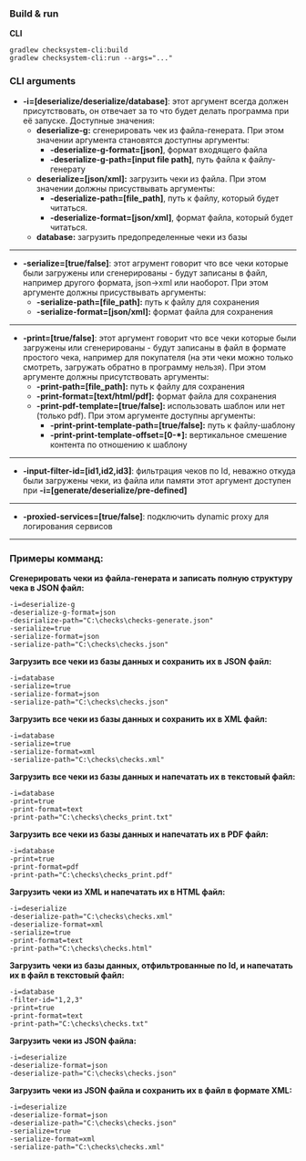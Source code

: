 ### Build & run

**CLI**

```
gradlew checksystem-cli:build
gradlew checksystem-cli:run --args="..."
```

### CLI arguments

- **-i=[deserialize/deserialize/database]**:
  этот аргумент всегда должен присутствовать, он отвечает за то что будет делать программа при её запуске. Доступные
  значения:
    - **deserialize-g:** сгенерировать чек из файла-генерата. При этом значении аргумента становятся доступны аргументы:
        - **-deserialize-g-format=[json]**, формат входящего файла
        - **-deserialize-g-path=[input file path]**, путь файла к файлу-генерату
    - **deserialize=[json/xml]:** загрузить чеки из файла. При этом значении должны присуствывать аргументы:
        - **-deserialize-path=[file_path]**, путь к файлу, который будет читаться.
        - **-deserialize-format=[json/xml]**, формат файла, который будет читаться.
    - **database:** загрузить предопределенные чеки из базы

___

- **-serialize=[true/false]**: этот агрумент говорит что все чеки которые были загружены или сгенерированы - будут
  записаны в файл, например другого формата, json->xml или наоборот. При этом аргументе должны присуствывать аргументы:
    - **-serialize-path=[file_path]:** путь к файлу для сохранения
    - **-serialize-format=[json/xml]:** формат файла для сохранения

---

- **-print=[true/false]**: этот аргумент говорит что все чеки которые были загружены или сгенерированы - будут
  записаны в файл в формате простого чека, например для покупателя (на эти чеки можно только смотреть, загружать обратно
  в программу нельзя). При этом аргументе должны присутствовать аргументы:
    - **-print-path=[file_path]:** путь к файлу для сохранения
    - **-print-format=[text/html/pdf]:** формат файла для сохранения
    - **-print-pdf-template=[true/false]:** использовать шаблон или нет (только pdf). При этом аргументе доступны
      аргументы:
        - **-print-print-template-path=[true/false]:** путь к файлу-шаблону
        - **-print-print-template-offset=[0-*]:** вертикальное смешение контента по отношению к шаблону

---

- **-input-filter-id=[id1,id2,id3]**: фильтрация чеков по Id, неважно откуда были загружены чеки, из файла или памяти
  этот аргумент доступен при **-i=[generate/deserialize/pre-defined]**

---

- **-proxied-services=[true/false]**: подключить dynamic proxy для логирования сервисов

---

### Примеры комманд:

**Сгенерировать чеки из файла-генерата и записать полную структуру чека в JSON файл:**

```
-i=deserialize-g 
-deserialize-g-format=json 
-desirialize-path="C:\checks\checks-generate.json" 
-serialize=true 
-serialize-format=json 
-serialize-path="C:\checks\checks.json"
```

**Загрузить все чеки из базы данных и сохранить их в JSON файл:**

```
-i=database
-serialize=true 
-serialize-format=json 
-serialize-path="C:\checks\checks.json"
```

**Загрузить все чеки из базы данных и сохранить их в XML файл:**

```
-i=database
-serialize=true 
-serialize-format=xml 
-serialize-path="C:\checks\checks.xml"
```

**Загрузить все чеки из базы данных и напечатать их в текстовый файл:**

```
-i=database
-print=true 
-print-format=text 
-print-path="C:\checks\checks_print.txt"
```

**Загрузить все чеки из базы данных и напечатать их в PDF файл:**

```
-i=database
-print=true 
-print-format=pdf 
-print-path="C:\checks\checks_print.pdf"
```

**Загрузить чеки из XML и напечатать их в HTML файл:**

```
-i=deserialize 
-deserialize-path="C:\checks\checks.xml" 
-deserialize-format=xml 
-serialize=true 
-print-format=text 
-print-path="C:\checks\checks.html"
```

**Загрузить чеки из базы данных, отфильтрованные по Id, и напечатать их в файл в текстовый файл:**

```
-i=database
-filter-id="1,2,3" 
-print=true 
-print-format=text 
-print-path="C:\checks\checks.txt"
```

**Загрузить чеки из JSON файла:**

```
-i=deserialize 
-deserialize-format=json
-deserialize-path="C:\checks\checks.json" 
```

**Загрузить чеки из JSON файла и сохранить их в файл в формате XML:**

```
-i=deserialize 
-deserialize-format=json 
-deserialize-path="C:\checks\checks.json" 
-serialize=true 
-serialize-format=xml 
-serialize-path="C:\checks\checks.xml"
```

